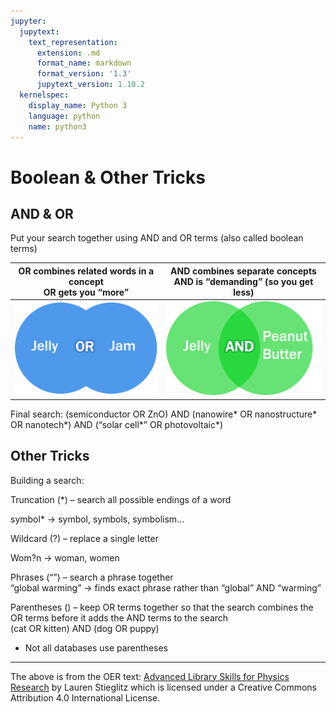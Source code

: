 ```yaml
---
jupyter:
  jupytext:
    text_representation:
      extension: .md
      format_name: markdown
      format_version: '1.3'
      jupytext_version: 1.10.2
  kernelspec:
    display_name: Python 3
    language: python
    name: python3
---
```


<!-- #region id="NfQCNPyIu0xY" -->
# Boolean & Other Tricks

## AND & OR

Put your search together using AND and OR terms (also called boolean terms)

|OR combines related words in a concept<br>OR gets you “more”   | AND combines separate concepts <br> AND is “demanding” (so you get less)  |
|---|---|
|![Boolean OR](booleanOR.png)   | ![Boolean AND](booleanAND.png)   |

Final search:
(semiconductor OR ZnO) AND (nanowire* OR nanostructure* OR nanotech*) AND (“solar cell*” OR photovoltaic*)

## Other Tricks

Building a search:

Truncation (*) – search all possible endings of a word

symbol* → symbol, symbols, symbolism…

Wildcard (?) – replace a single letter

Wom?n → woman, women

Phrases (“”) – search a phrase together<br>
“global warming” → finds exact phrase rather than “global” AND “warming”

Parentheses () – keep OR terms together so that the search combines the OR terms before it adds the AND terms to the search
<br>(cat OR kitten) AND (dog OR puppy)<br>
* Not all databases use parentheses
    
---

The above is from the OER text:
[Advanced Library Skills for Physics Research](https://openeducationalberta.ca/advancedlibsearch/chapter/building-a-search/) by Lauren Stieglitz which is licensed under a Creative Commons Attribution 4.0 International License.
<!-- #endregion -->

```python id="paJS-WEgu0xm"

```
